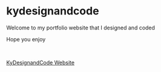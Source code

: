 # kydesignandcode

<p>Welcome to my portfolio website that I designed and coded</p>
<p>Hope you enjoy</p>
<br>
<p><a href="https://ktpn.github.io/kydesignandcode/">KyDesignandCode Website</a></p>
